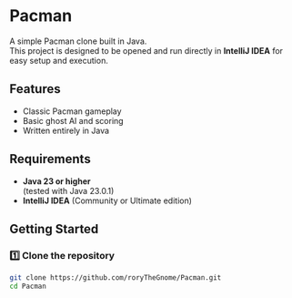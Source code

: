 # Pacman

A simple Pacman clone built in Java.  
This project is designed to be opened and run directly in **IntelliJ IDEA** for easy setup and execution.

## Features
- Classic Pacman gameplay
- Basic ghost AI and scoring
- Written entirely in Java

## Requirements
- **Java 23 or higher**  
  (tested with Java 23.0.1)
- **IntelliJ IDEA** (Community or Ultimate edition)

## Getting Started

### 1️⃣ Clone the repository
```bash
git clone https://github.com/roryTheGnome/Pacman.git
cd Pacman

